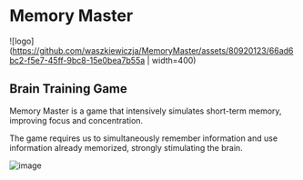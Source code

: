 # Memory Master
![logo](https://github.com/waszkiewiczja/MemoryMaster/assets/80920123/66ad6bc2-f5e7-45ff-9bc8-15e0bea7b55a | width=400)

## Brain Training Game

Memory Master is a game that intensively simulates short-term memory, improving focus and concentration.

The game requires us to simultaneously remember information and use information already memorized, strongly stimulating the brain.

![image](https://github.com/waszkiewiczja/MemoryMaster/assets/80920123/19b8f378-955b-4f8b-ad04-1b0c88962377)

